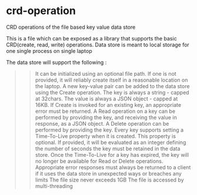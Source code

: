 # crd-operation
CRD operations of the file based key value data store

This is a file which can be exposed as a library that supports the basic CRD(create, read, write) operations. Data store is meant to local storage for one single process on single laptop

The data store will support the following :

>>It can be initialized using an optional file path. If one is not provided, it will reliably create itself in a reasonable location on the laptop.
>>A new key-value pair can be added to the data store using the Create operation. The key is always a string - capped at 32chars. The value is always a JSON object - capped at 16KB.
>>If Create is invoked for an existing key, an appropriate error must be returned.
>>A Read operation on a key can be performed by providing the key, and receiving the value in response, as a JSON object.
>>A Delete operation can be performed by providing the key.
>>Every key supports setting a Time-To-Live property when it is created. This property is optional. If provided, it will be evaluated as an integer defining the number of seconds the key must be retained in the data store. Once the Time-To-Live for a key has expired, the key will no longer be available for Read or Delete operations.
>>Appropriate error responses must always be returned to a client if it uses the data store in unexpected ways or breaches any limits
>>The file size never exceeds 1GB
>>The file is accessed by multi-threading
